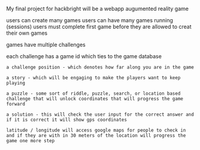 My final project for hackbright will be a webapp augumented reality game 

users can create many games 
users can have many games running (sessions)
users must complete first game before they are allowed to creat their own games

games have multiple challenges 

each challenge has
	a game id which ties to the game database

	a challenge position - which denotes how far along you are in the game 

	a story - which will be engaging to make the players want to keep playing 

	a puzzle - some sort of riddle, puzzle, search, or location based challenge that will unlock coordinates that will progress the game forward 

	a solution - this will check the user input for the correct answer and if it is correct it will show gps coordinates 

	latitude / longitude will access google maps for people to check in and if they are with in 30 meters of the location will progress the game one more step





